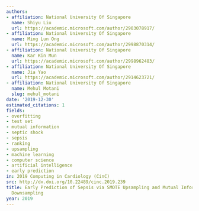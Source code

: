 ```yaml
---
authors:
- affiliation: National University Of Singapore
  name: Shiyu Liu
  url: https://academic.microsoft.com/author/2903078917/
- affiliation: National University Of Singapore
  name: Ming Lun Ong
  url: https://academic.microsoft.com/author/2998870314/
- affiliation: National University Of Singapore
  name: Kar Kin Mun
  url: https://academic.microsoft.com/author/2998962483/
- affiliation: National University Of Singapore
  name: Jia Yao
  url: https://academic.microsoft.com/author/2914623721/
- affiliation: National University Of Singapore
  name: Mehul Motani
  slug: mehul_motani
date: '2019-12-30'
estimated_citations: 1
fields:
- overfitting
- test set
- mutual information
- septic shock
- sepsis
- ranking
- upsampling
- machine learning
- computer science
- artificial intelligence
- early prediction
in: 2019 Computing in Cardiology (CinC)
src: http://dx.doi.org/10.22489/cinc.2019.239
title: Early Prediction of Sepsis via SMOTE Upsampling and Mutual Information Based
  Downsampling
year: 2019
---
```


